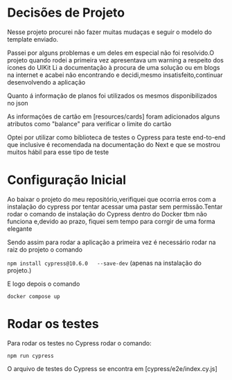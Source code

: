 
# Decisões de Projeto

Nesse projeto procurei não fazer muitas mudaças e seguir o modelo do template enviado.

Passei por alguns problemas e um deles em especial não foi resolvido.O projeto quando rodei a primeira vez apresentava um warning a respeito dos ícones do UIKit
Li a documentação à procura de uma solução ou em blogs na internet e acabei não encontrando e decidi,mesmo insatisfeito,continuar desenvolvendo a aplicação

Quanto á informação de planos foi utilizados os mesmos disponibilizados no json

As informações de cartão em [resources/cards] foram adicionados alguns atributos como "balance" para verificar o limite do cartão

Optei por utilizar como biblioteca de testes o Cypress para teste end-to-end que inclusive é recomendada na documentação do Next e que se mostrou muitos hábil para esse tipo de teste
# Configuração Inicial

Ao baixar o projeto do meu repositório,verifiquei que ocorria erros com a instalação do cypress por tentar acessar uma pastar sem permissão.Tentar rodar o comando de instalação do Cypress dentro do Docker tbm não funciona e,devido ao prazo, fiquei sem tempo para corrgir de uma forma elegante

Sendo assim para rodar a aplicação a primeira vez é necessário rodar na raiz do projeto o comando

`npm install cypress@10.6.0   --save-dev` (apenas na instalação do projeto.)

E logo depois o comando

`docker compose up`
# Rodar os testes

Para rodar os testes no Cypress rodar o comando:

`npm run cypress`

O arquivo de testes do Cypress se encontra em [cypress/e2e/index.cy.js]
